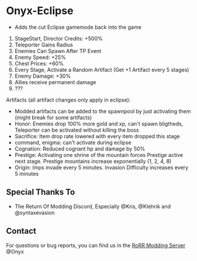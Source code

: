 # Onyx-Eclipse

- Adds the cut Eclipse gamemode back into the game
1) StageStart, Director Credits: +500%
2) Teleporter Gains Radius
3) Enemies Can Spawn After TP Event
4) Enemy Speed: +25%
5) Chest Prices: +60%
6) Every Stage, Activate a Random Artifact (Get +1 Artifact every 5 stages)
7) Enemy Damage: +30%
8) Allies receive permanent damage
9) ???

Artifacts (all artifact changes only apply in eclipse):
- Modded artifacts can be added to the spawnpool by just activating them (might break for some artifacts)
- Honor: Enemies drop 100% more gold and xp, can't spawn bligtheds, Teleporter can be activated without killing the boss
- Sacrifice: Item drop rate lowered with every item dropped this stage
- command, enigma: can't activate during eclipse
- Cognation: Reduced cognant hp and damage by 50%
- Prestige: Activating one shrine of the mountain forces Prestige active next stage. Prestige mountains increase exponentially (1, 2, 4, 8)
- Origin: Imps invade every 5 minutes. Invasion Difficulty increases every 5 minutes

## Special Thanks To
* The Return Of Modding Discord, Especially @Kris, @Klehrik and @syntaxevasion

## Contact
For questions or bug reports, you can find us in the [RoRR Modding Server](https://discord.gg/VjS57cszMq) @Onyx
